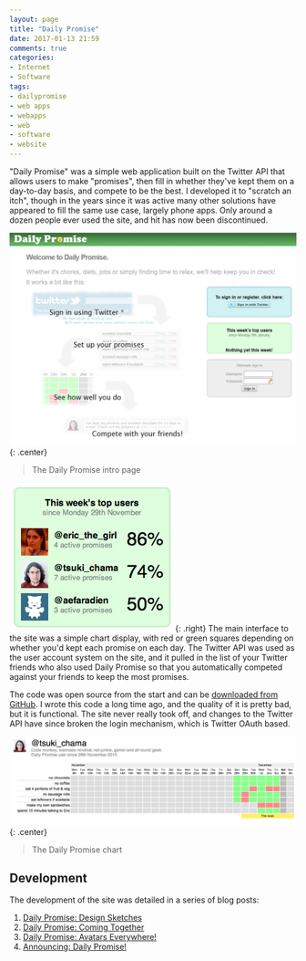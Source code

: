 ```yaml
---
layout: page
title: "Daily Promise"
date: 2017-01-13 21:59
comments: true
categories:
- Internet
- Software
tags:
- dailypromise
- web apps
- webapps
- web
- software
- website
---
```


"Daily Promise" was a simple web application built on the Twitter API that allows users to make "promises", then fill in whether they've kept them on a day-to-day basis, and compete to be the best. I developed it to "scratch an itch", though in the years since it was active many other solutions have appeared to fill the same use case, largely phone apps. Only around a dozen people ever used the site, and hit has now been discontinued.

![Daily Promise intro](/img/projects/dailypromise/screenshot.png){: .center}

> The Daily Promise intro page

![Daily Promise scoreboard](/img/blog/2010/12/dailypromise-topusers.png){: .right}
The main interface to the site was a simple chart display, with red or green squares depending on whether you'd kept each promise on each day. The Twitter API was used as the user account system on the site, and it pulled in the list of your Twitter friends who also used Daily Promise so that you automatically competed against your friends to keep the most promises.

The code was open source from the start and can be [downloaded from GitHub](https://github.com/ianrenton/DailyPromise). I wrote this code a long time ago, and the quality of it is pretty bad, but it is functional. The site never really took off, and changes to the Twitter API have since broken the login mechanism, which is Twitter OAuth based.

![Daily Promise chart](/img/blog/2010/12/dailypromise-userpage.png){: .center}

> The Daily Promise chart

Development
-----------

The development of the site was detailed in a series of blog posts:

1. [Daily Promise: Design Sketches](https://ianrenton.com/blog/daily-promise-design-sketches)
2. [Daily Promise: Coming Together](https://ianrenton.com/blog/daily-promise-coming-together)
3. [Daily Promise: Avatars Everywhere!](https://ianrenton.com/blog/daily-promise-avatars-everywhere)
4. [Announcing: Daily Promise!](https://ianrenton.com/blog/announcing-daily-promise/)
